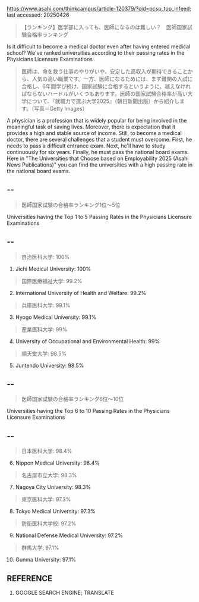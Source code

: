 https://www.asahi.com/thinkcampus/article-120379/?cid=pcsp_top_infeed; last accessed: 20250426

> 【ランキング】医学部に入っても、医師になるのは難しい？　医師国家試験合格率ランキング 

Is it difficult to become a medical doctor even after having entered medical school? We've ranked universities according to their passing rates in the Physicians Licensure Examinations

> 医師は、命を救う仕事のやりがいや、安定した高収入が期待できることから、人気の高い職業です。一方、医師になるためには、まず難関の入試に合格し、6年間学び続け、国家試験に合格するというように、越えなければならないハードルがいくつもあります。医師の国家試験合格率が高い大学について、『就職力で選ぶ大学2025』（朝日新聞出版）から紹介します。（写真＝Getty Images）

A physician is a profession that is widely popular for being involved in the meaningful task of saving lives. Moreover, there is expectation that it provides a high and stable source of income. Still, to become a medical doctor, there are several challenges that a student must overcome. First, he needs to pass a difficult entrance exam. Next, he'll have to study continuously for six years. Finally, he must pass the national board exams. Here in "The Universities that Choose based on Employability 2025 (Asahi News Publications)" you can find the universities with a high passing rate in the national board exams.

## --

> 医師国家試験の合格率ランキング1位～5位

Universities having the Top 1 to 5 Passing Rates in the Physicians Licensure Examinations

## --

> 自治医科大学: 100%

1. Jichi Medical University: 100%

> 国際医療福祉大学: 99.2%

2. International University of Health and Welfare: 99.2%

> 兵庫医科大学: 99.1%

3. Hyogo Medical University: 99.1%

> 産業医科大学: 99%

4. University of Occupational and Environmental Health: 99%

> 順天堂大学: 98.5%

5. Juntendo University: 98.5%

## --

> 医師国家試験の合格率ランキング6位～10位

Universities having the Top 6 to 10 Passing Rates in the Physicians Licensure Examinations

## --

> 日本医科大学: 98.4%

6. Nippon Medical University: 98.4%

> 名古屋市立大学: 98.3%

7. Nagoya City University: 98.3%

> 東京医科大学: 97.3%

8. Tokyo Medical University: 97.3%

> 防衛医科大学校: 97.2%

9. National Defense Medical University: 97.2%

> 群馬大学: 97.1%

10. Gunma University: 97.1%

## REFERENCE

1) GOOGLE SEARCH ENGINE; TRANSLATE